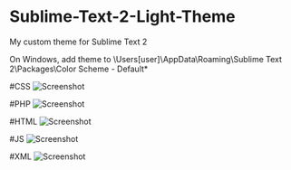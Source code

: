 Sublime-Text-2-Light-Theme
==========================

My custom theme for Sublime Text 2

On Windows, add theme to \Users\[user]\AppData\Roaming\Sublime Text 2\Packages\Color Scheme - Default\*

#CSS
![Screenshot](https://raw.github.com/ryan-inverseparadox/Sublime-Text-2-Light-Theme/master/css.png)

#PHP
![Screenshot](https://raw.github.com/ryan-inverseparadox/Sublime-Text-2-Light-Theme/master/php.png)

#HTML
![Screenshot](https://raw.github.com/ryan-inverseparadox/Sublime-Text-2-Light-Theme/master/html.png)

#JS
![Screenshot](https://raw.github.com/ryan-inverseparadox/Sublime-Text-2-Light-Theme/master/js.png)

#XML
![Screenshot](https://raw.github.com/ryan-inverseparadox/Sublime-Text-2-Light-Theme/master/xml.png)

